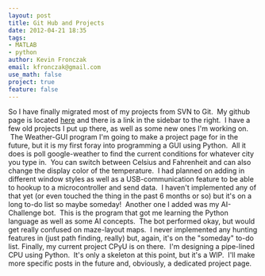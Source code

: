 ```yaml
---
layout: post
title: Git Hub and Projects
date: 2012-04-21 18:35
tags:
- MATLAB
- python
author: Kevin Fronczak
email: kfronczak@gmail.com
use_math: false
project: true
feature: false
---
```


So I have finally migrated most of my projects from SVN to Git.  My github page is located <a href="http://github.com/fronzbot">here</a> and there is a link in the sidebar to the right.  I have a few old projects I put up there, as well as some new ones I'm working on.  The Weather-GUI program I'm going to make a project page for in the future, but it is my first foray into programming a GUI using Python.  All it does is poll google-weather to find the current conditions for whatever city you type in.  You can switch between Celsius and Fahrenheit and can also change the display color of the temperature.  I had planned on adding in different window styles as well as a USB-communication feature to be able to hookup to a microcontroller and send data.  I haven't implemented any of that yet (or even touched the thing in the past 6 months or so) but it's on a long to-do list so maybe someday!  Another one I added was my AI-Challenge bot.  This is the program that got me learning the Python language as well as some AI concepts.  The bot performed okay, but would get really confused on maze-layout maps.  I never implemented any hunting features in (just path finding, really) but, again, it's on the "someday" to-do list.
Finally, my current project CPyU is on there.  I'm designing a pipe-lined CPU using Python.  It's only a skeleton at this point, but it's a WIP.  I'll make more specific posts in the future and, obviously, a dedicated project page.
